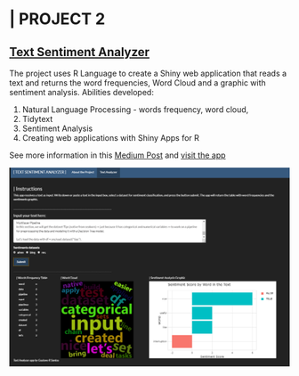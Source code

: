 # | PROJECT 2
## [Text Sentiment Analyzer](https://github.com/gurezende/Sentiment_Analysis_TidyText)

The project uses R Language to create a Shiny web application that reads a text and returns the word frequencies, Word Cloud and a graphic with sentiment analysis.
Abilities developed:

 1. Natural Language Processing - words frequency, word cloud, 
 2. Tidytext
 3. Sentiment Analysis
 4. Creating web applications with Shiny Apps for R


See more information in this [Medium Post](https://towardsdatascience.com/quick-text-sentiment-analysis-with-r-2cc4f04c35c1?sk=d831b3f61ce406fafc8e54f38057cd1d) and [visit the app](https://gurezende.shinyapps.io/Sentiment_Analysis/)

![](/images/Sentiment_Analyzer_Shiny.png)
